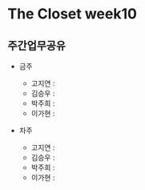 # The Closet week10
## 주간업무공유

- 금주
   - 고지연 : 
   - 김승우 : 
   - 박주희 :
   - 이가현 : 

- 차주
  - 고지연 : 
  - 김승우 :
  - 박주희 :
  - 이가현 :

